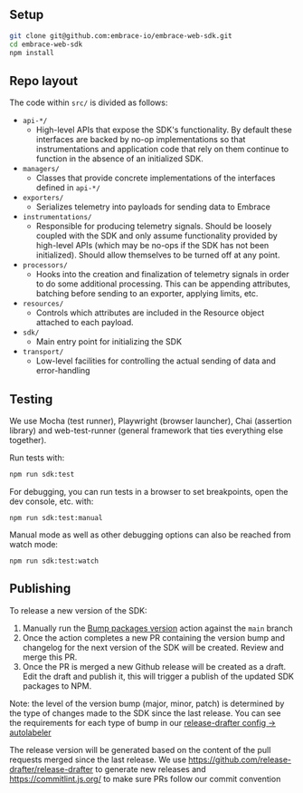 ## Setup

```sh
git clone git@github.com:embrace-io/embrace-web-sdk.git
cd embrace-web-sdk
npm install
```

## Repo layout

The code within `src/` is divided as follows:

* `api-*/`
    * High-level APIs that expose the SDK's functionality. By default these interfaces are backed by no-op
      implementations
      so that instrumentations and application code that rely on them continue to function in the absence of an
      initialized SDK.
* `managers/`
    * Classes that provide concrete implementations of the interfaces defined in `api-*/`
* `exporters/`
    * Serializes telemetry into payloads for sending data to Embrace
* `instrumentations/`
    * Responsible for producing telemetry signals. Should be loosely coupled with the SDK and only assume functionality
      provided by high-level APIs (which may be no-ops if the SDK has not been initialized). Should allow themselves to
      be
      turned off at any point.
* `processors/`
    * Hooks into the creation and finalization of telemetry signals in order to do some additional processing. This can
      be
      appending attributes, batching before sending to an exporter, applying limits, etc.
* `resources/`
    * Controls which attributes are included in the Resource object attached to each payload.
* `sdk/`
    * Main entry point for initializing the SDK
* `transport/`
    * Low-level facilities for controlling the actual sending of data and error-handling

## Testing

We use Mocha (test runner), Playwright (browser launcher), Chai (assertion library) and web-test-runner (general
framework that ties everything else together).

Run tests with:

```sh
npm run sdk:test
```

For debugging, you can run tests in a browser to set breakpoints, open the dev console, etc. with:

```
npm run sdk:test:manual
```

Manual mode as well as other debugging options can also be reached from watch mode:

```
npm run sdk:test:watch
```

## Publishing

To release a new version of the SDK:

1. Manually run the [Bump packages version](https://github.com/embrace-io/embrace-web-sdk/actions/workflows/release.yaml)
action against the `main` branch
2. Once the action completes a new PR containing the version bump and changelog for the next version of the SDK will be
created. Review and merge this PR.
3. Once the PR is merged a new Github release will be created as a draft. Edit the draft and publish it, this will
trigger a publish of the updated SDK packages to NPM.

Note: the level of the version bump (major, minor, patch) is determined by the type of changes made to the SDK since the
last release. You can see the requirements for each type of bump in
our [release-drafter config -> autolabeler](./.github/release-drafter.yml)

The release version will be generated based on the content of the pull requests merged since the last release. We
use https://github.com/release-drafter/release-drafter to generate new releases and https://commitlint.js.org/ to make
sure PRs follow our commit convention
